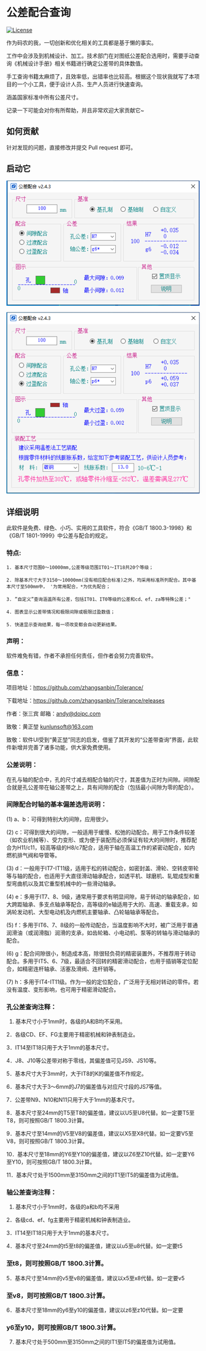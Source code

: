 # 公差配合查询

[![License](https://github.com/zhangsanbin/Tolerance)](./LICENSE)

作为码农的我，一切创新和优化相关的工具都是基于懒的事实。

工作中会涉及到机械设计、加工。技术部门在对图纸公差配合选用时，需要手动查询《机械设计手册》相关书籍进行确定公差带的具体数值。

手工查询书籍太麻烦了，且效率低，出错率也比较高。根据这个现状我就写了本项目的一个小工具，便于设计人员、生产人员进行快速查询。

涵盖国家标准中所有公差尺寸。

记录一下可能会对你有所帮助，并且非常欢迎大家贡献它~

## 如何贡献

针对发现的问题，直接修改并提交 Pull request 即可。

## 启动它

![image](1.png)

![image](2.png)

## 详细说明

此软件是免费、绿色、小巧、实用的工具软件，符合《GB/T 1800.3-1998》和《GB/T 1801-1999》中公差与配合的规定。

### 特点:

    1. 基本尺寸范围0～10000mm,公差等级范围IT01～IT18共20个等级；
    
    2. 除基本尺寸大于3150～10000mm(没有相应配合标准)之外，均采用标准所列配合。其中基本尺寸至500mm中， '为常用配合，*为优先配合；
    
    3. ”自定义”查询涵盖所有公差，包括IT01、IT0等级的公差和cd、ef、za等特殊公差；" 
    
    4. 图表显示公差带情况和极限间隙或极限过盈数值；
    
    5. 快速显示查询结果，每一项改变都会自动更新结果。

### 声明：

   软件难免有错，作者不承担任何责任，但作者会努力完善软件。

### 信息：

项目地址：https://github.com/zhangsanbin/Tolerance/

下载地址：https://github.com/zhangsanbin/Tolerance/releases

作者：张三宾  邮箱：andy@doipc.com

致敬：黄正堃  kunlunsoft@163.com

致敬：软件UI受到“黄正堃”同志的启发，借鉴了其开发的“公差带查询”界面，此软件新增并完善了诸多功能，供大家免费使用。

### 公差说明：

在孔与轴的配合中，孔的尺寸减去相配合轴的尺寸，其差值为正时为间隙。间隙配合就是孔公差带在轴公差带之上，具有间隙的配合（包括最小间隙为零的配合）。

### 间隙配合时轴的基本偏差选用说明：

(1) a、b：可得到特别大的间隙，应用很少。
    
(2) c：可得到很大的间隙，一般适用于缓慢、松弛的动配合。用于工作条件较差（如农业机械等）、受力变形、或为便于装配而必须保证有较大的间隙时，推荐配合为H11/c11，较高等级的H8/c7配合，适用于轴在高温工作的紧密动配合，如内燃机排气阀和导管等。
    
(3) d：一般用于IT7-IT11级，适用于松的转动配合，如密封盖、滑轮、空转皮带轮等与轴的配合，也适用于大直径滑动轴承配合，如透平机、球磨机、轧辊成型和重型弯曲机以及其它重型机械中的一些滑动轴承。
    
(4) e：多用于IT7、8、9级，通常用于要求有明显间隙，易于转动的轴承配合，如大跨距轴承、多支点轴承等配合，高等级的e轴适用于大的、高速、重载支承，如涡轮发动机、大型电动机及内燃机主要轴承、凸轮轴轴承等配合。
    
(5) f：多用于IT6、7、8级的一般传动配合，当温度影响不大时，被广泛用于普通润滑油（或润滑脂）润滑的支承，如齿轮箱、小电动机、泵等的转轴与滑动轴承的配合。
    
(6) g：配合间隙很小，制造成本高，除很轻负荷的精密装置外，不推荐用于转动配合。多用于IT5、6、7级，最适合不回转的精密滑动配合，也用于插销等定位配合，如精密连杆轴承、活塞及滑阀、连杆销等。
    
(7) h：多用于IT4-IT11级。作为一般的定位配合，广泛用于无相对转动的零件。若没有温度、变形影响，也可用于精密滑动配合。

### 孔公差查询注释：

1. 基本尺寸小于1mm时，各级的A和B均不采用。

2．各级CD、EF、FG主要用于精密机械和钟表制造业。

3．IT14至IT18只用于大于1mm的基本尺寸。

4．J8、J10等公差带对称于零线，其偏差值可见JS9、JS10等。

5．基本尺寸大于3mm时，大于IT8的K的偏差值不作规定。

6．基本尺寸大于3～6mm的J7的偏差值与对应尺寸段的JS7等值。

7．公差带N9、N10和N11只用于大于1mm的基本尺寸。

8．基本尺寸至24mm的T5至T8的偏差值，建议以U5至U8代替。如一定要T5至T8，则可按照GB/T 1800.3计算。

9．基本尺寸至14mm的V5至V8的偏差值，建议以X5至X8代替。如一定要V5至V8，则可按照GB/T 1800.3计算。

10．基本尺寸至18mm的Y6至Y10的偏差值，建议以Z6至Z10代替。如一定要Y6至Y10，则可按照GB/T 1800.3计算。

11．基本尺寸处于1500mm至3150mm之间的IT1至IT5的偏差值为试用值。

### 轴公差查询注释：

1. 基本尺寸小于1mm时，各级的a和b均不采用

2．各级cd、ef、fg主要用于精密机械和钟表制造业。

3．IT14至IT18只用于大于1mm的基本尺寸。

4．基本尺寸至24mm的t5至t8的偏差值，建议以u5至u8代替。如一定要t5

### 至t8，则可按照GB/T 1800.3计算。

5．基本尺寸至14mm的v5至v8的偏差值，建议以x5至x8代替。如一定要v5

### 至v8，则可按照GB/T 1800.3计算。

6．基本尺寸至18mm的y6至y10的偏差值，建议以z6至z10代替。如一定要

### y6至y10，则可按照GB/T 1800.3计算。

7. 基本尺寸处于500mm至3150mm之间的IT1至IT5的偏差值为试用值。
